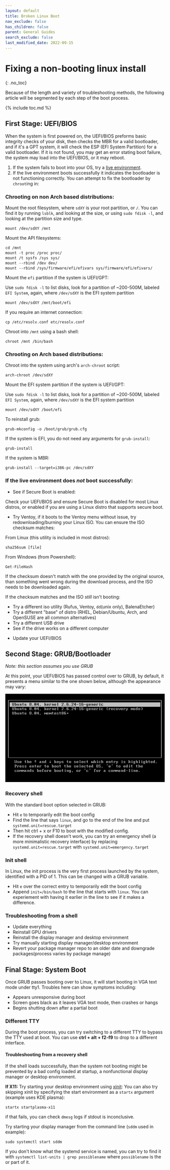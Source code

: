 ```yaml
---
layout: default
title: Broken Linux Boot
nav_exclude: false
has_children: false
parent: General Guides
search_exclude: false
last_modified_date: 2022-09-15
---
```


# Fixing a non-booting linux install
{: .no_toc}

Because of the length and variety of troubleshooting methods, the following article will be segmented by each step of the boot process.

{% include toc.md %}

## First Stage:  UEFI/BIOS
When the system is first powered on, the UEFI/BIOS preforms basic integrity checks of your disk, then checks the MBR for a valid bootloader, and if it's a GPT system, it will check the ESP (EFI System Partition) for a valid bootloader. If it is not found, you may get an error stating boot failure, the system may load into the UEFI/BIOS, or it may reboot. 

1. If the system fails to boot into your OS, try a [live environment](/docs/live-sessions/linux-live-session.html).
2. If the live environment boots successfully it indicates the bootloader is not functioning correctly. You can attempt to fix the bootloader by `chroot`ing in:

### Chrooting on non Arch based distributions:
Mount the root filesystem, where `sdXY` is your root partition, or `/`. You can find it by running `lsblk`, and looking at the size, or using `sudo fdisk -l`, and looking at the partition size and type.

```
mount /dev/sdXY /mnt
```

Mount the API filesystems:
```
cd /mnt
mount -t proc /proc proc/
mount /t sysfs /sys sys/
mount --rbind /dev dev/
mount --rbind /sys/firmware/efi/efivars sys/firmware/efi/efivars/
```

Mount the `efi` partition if the system is UEFI/GPT:

Use `sudo fdisk -l` to list disks, look for a partition of ~200-500M, labeled `EFI System`, again, where `/dev/sdXY` is the EFI system partition
```
mount /dev/sdXY /mnt/boot/efi
```

If you require an internet connection:
```
cp /etc/resolv.conf etc/resolv.conf
```

Chroot into `/mnt` using a bash shell:
```
chroot /mnt /bin/bash
```

### Chrooting on Arch based distributions:

Chroot into the system using arch's `arch-chroot` script:
```
arch-chroot /dev/sdXY
```

Mount the EFI system partition if the system is UEFI/GPT:

Use `sudo fdisk -l` to list disks, look for a partition of ~200-500M, labeled `EFI System`, again, where `/dev/sdXY` is the EFI system partition
```
mount /dev/sdXY /boot/efi
```

To reinstall grub:
```
grub-mkconfig -o /boot/grub/grub.cfg
```

If the system is EFI, you do not need any arguments for `grub-install`:
```
grub-install
```

If the system is MBR:
```
grub-install --target=i386-pc /dev/sdXY
```

### If the live environment does *not* boot successfully:
- See if Secure Boot is enabled:

Check your UEFI/BIOS and ensure Secure Boot is disabled for most Linux distros, or enabled if you are using a Linux distro that supports secure boot.

- Try Ventoy, if it boots to the Ventoy menu without issue, try redownloading/burning your Linux ISO. You can ensure the ISO checksum matches:

From Linux (this utility is included in most distros):
```
sha256sum [file]
```

From Windows (from Powershell):
```
Get-FileHash
```

If the checksum doesn't match with the one provided by the original source, than something went wrong during the download process, and the ISO needs to be downloaded again.

If the checksum matches and the ISO *still* isn't booting:
- Try a different iso utility (Rufus, Ventoy, `dd`(unix only), BalenaEtcher)
- Try a different "base" of distro (RHEL, Debian/Ubuntu, Arch, and OpenSUSE are all common alternatives)
- Try a different USB drive
- See if the drive works on a different computer
<!-- - Pray to Tux for mercy -->
<!-- - Ensure it's not a PEBKAC -->
- Update your UEFI/BIOS

## Second Stage: GRUB/Bootloader
*Note: this section assumes you use GRUB*

At this point, your UEFI/BIOS has passed control over to GRUB, by default, it presents a menu similar to the one shown below, although the appearance may vary:

![grub menu](/assets/fixing-linux-boot/GRUB_screenshot.png)

### Recovery shell
With the standard boot option selected in GRUB:
- Hit `e` to temporarily edit the boot config
- Find the line that says `linux`, and go to the end of the line and put `systemd.unit=rescue.target`
- Then hit ctrl + x or F10 to boot with the modified config.
- If the recovery shell doesn't work, you can try an emergency shell (a more minimalistic recovery interface) by replacing `systemd.unit=rescue.target` with `systemd.unit=emergency.target`

### Init shell
In Linux, the init process is the very first process launched by the system, identified with a PID of 1. This can be changed with a GRUB variable.
- Hit `e` over the correct entry to temporarily edit the boot config
- Append `init=/bin/bash` to the line that starts with `linux`. You can experiement with having it earlier in the line to see if it makes a difference.

### Troubleshooting from a shell
- Update everything
- Reinstall GPU drivers
- Reinstall the display manager and desktop environment
- Try manually starting display manager/desktop environment
- Revert your package manager repo to an older date and downgrade packages(process varies by package manage)

## Final Stage: System Boot
Once GRUB passes booting over to Linux, it will start booting in VGA text mode under tty1. Troubles here can show symptoms including:
- Appears unresponsive during boot 
- Screen goes black as it leaves VGA text mode, then crashes or hangs
- Begins shutting down after a partial boot

### Different TTY
During the boot process, you can try switching to a different TTY to bypass the TTY used at boot. You can use **ctrl + alt + f2-f9** to drop to a different interface.
#### Troubleshooting from a recovery shell
If the shell loads successfully, than the system not booting might be prevented by a bad config loaded at startup, a nonfunctional display manager or desktop environment. 

**If X11:**
Try starting your desktop environment using [xinit](https://wiki.archlinux.org/title/Xinit):
You can also try skipping xinit by specifying the start environment as a `startx` argument (example uses KDE plasma):
```
startx startplasma-x11
```
if that fails, you can check `dmesg` logs if stdout is inconclusive.

Try starting your display manager from the command line (`sddm` used in example):
```
sudo systemctl start sddm
```
If you don't know what the systemd service is named, you can try to find it with `systemctl list-units | grep possiblename` where `possiblename` is the or part of it.

